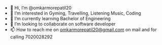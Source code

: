 - 👋 Hi, I’m @omkarmorepatil20
- 👀 I’m interested in Gyming, Travelling, Listening Music, Coding
- 🌱 I’m currently learning Bachelor of Engineering
- 💞️ I’m looking to collaborate on software developer
- 📫 How to reach me on omkarmorepatil20@gmail.com on mail and for calling 7020028292

<!---
omkarmorepatil20/omkarmorepatil20 is a ✨ special ✨ repository because its `README.md` (this file) appears on your GitHub profile.
You can click the Preview link to take a look at your changes.
--->
